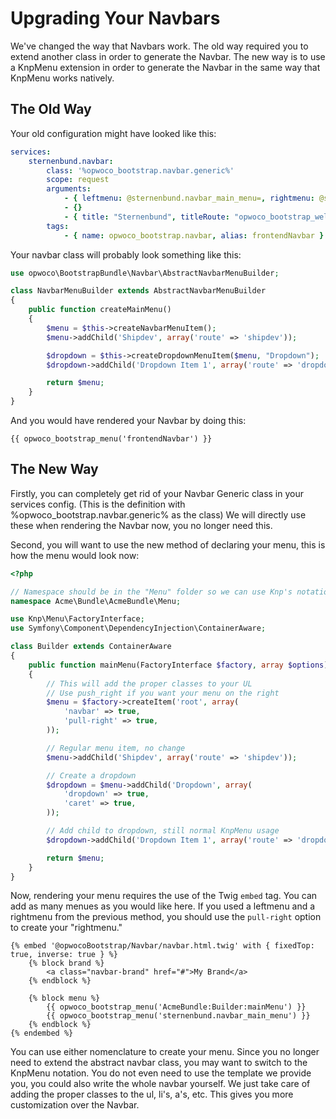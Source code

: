 Upgrading Your Navbars
====================

We've changed the way that Navbars work. The old way required you to extend
another class in order to generate the Navbar. The new way is to use a
KnpMenu extension in order to generate the Navbar in the same way that
KnpMenu works natively.

## The Old Way

Your old configuration might have looked like this:

```yaml
services:
    sternenbund.navbar:
        class: '%opwoco_bootstrap.navbar.generic%'
        scope: request
        arguments:
            - { leftmenu: @sternenbund.navbar_main_menu=, rightmenu: @sternenbund.navbar_right_menu= }
            - {}
            - { title: "Sternenbund", titleRoute: "opwoco_bootstrap_welcome", fixedTop: true }
        tags:
            - { name: opwoco_bootstrap.navbar, alias: frontendNavbar }
```

Your navbar class will probably look something like this:

```php
use opwoco\BootstrapBundle\Navbar\AbstractNavbarMenuBuilder;

class NavbarMenuBuilder extends AbstractNavbarMenuBuilder
{
    public function createMainMenu()
    {
        $menu = $this->createNavbarMenuItem();
        $menu->addChild('Shipdev', array('route' => 'shipdev'));

        $dropdown = $this->createDropdownMenuItem($menu, "Dropdown");
        $dropdown->addChild('Dropdown Item 1', array('route' => 'dropdown_route'));

        return $menu;
    }
}
```

And you would have rendered your Navbar by doing this:

```jinja
{{ opwoco_bootstrap_menu('frontendNavbar') }}
```


## The New Way

Firstly, you can completely get rid of your Navbar Generic class in your services
config. (This is the definition with %opwoco_bootstrap.navbar.generic% as the class)
We will directly use these when rendering the Navbar now, you no longer need this.

Second, you will want to use the new method of declaring your menu, this is how
the menu would look now:

```php
<?php

// Namespace should be in the "Menu" folder so we can use Knp's notation
namespace Acme\Bundle\AcmeBundle\Menu;

use Knp\Menu\FactoryInterface;
use Symfony\Component\DependencyInjection\ContainerAware;

class Builder extends ContainerAware
{
    public function mainMenu(FactoryInterface $factory, array $options)
    {
        // This will add the proper classes to your UL
        // Use push_right if you want your menu on the right
        $menu = $factory->createItem('root', array(
            'navbar' => true,
            'pull-right' => true,
        ));

        // Regular menu item, no change
        $menu->addChild('Shipdev', array('route' => 'shipdev'));

        // Create a dropdown
        $dropdown = $menu->addChild('Dropdown', array(
            'dropdown' => true,
            'caret' => true,
        ));

        // Add child to dropdown, still normal KnpMenu usage
        $dropdown->addChild('Dropdown Item 1', array('route' => 'dropdown_route'));

        return $menu;
    }
}
```

Now, rendering your menu requires the use of the Twig `embed` tag. You can
add as many menues as you would like here. If you used a leftmenu and a rightmenu
from the previous method, you should use the `pull-right` option to create your
"rightmenu."

```jinja
{% embed '@opwocoBootstrap/Navbar/navbar.html.twig' with { fixedTop: true, inverse: true } %}
    {% block brand %}
        <a class="navbar-brand" href="#">My Brand</a>
    {% endblock %}

    {% block menu %}
        {{ opwoco_bootstrap_menu('AcmeBundle:Builder:mainMenu') }}
        {{ opwoco_bootstrap_menu('sternenbund.navbar_main_menu') }}
    {% endblock %}
{% endembed %}
```

You can use either nomenclature to create your menu. Since you no longer need
to extend the abstract navbar class, you may want to switch to the KnpMenu
notation. You do not even need to use the template we provide you, you could
also write the whole navbar yourself. We just take care of adding the proper
classes to the ul, li's, a's, etc. This gives you more customization over the
Navbar.
